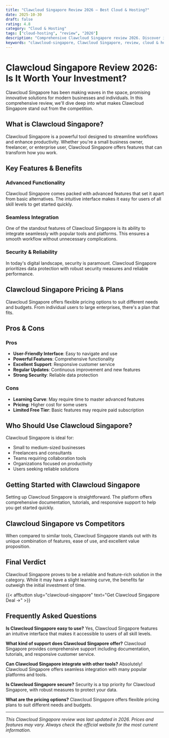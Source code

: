 ```yaml
---
title: "Clawcloud Singapore Review 2026 – Best Cloud & Hosting?"
date: 2025-10-30
draft: false
rating: 4.8
category: "Cloud & Hosting"
tags: ["cloud-hosting", "review", "2026"]
description: "Comprehensive Clawcloud Singapore review 2026. Discover if this  tool is the best choice for your needs."
keywords: "clawcloud-singapore, Clawcloud Singapore, review, cloud & hosting, 2026, best cloud & hosting"
---
```


# Clawcloud Singapore Review 2026: Is It Worth Your Investment?

Clawcloud Singapore has been making waves in the  space, promising innovative solutions for modern businesses and individuals. In this comprehensive review, we'll dive deep into what makes Clawcloud Singapore stand out from the competition.

## What is Clawcloud Singapore?

Clawcloud Singapore is a powerful  tool designed to streamline workflows and enhance productivity. Whether you're a small business owner, freelancer, or enterprise user, Clawcloud Singapore offers features that can transform how you work.

## Key Features & Benefits

### Advanced Functionality
Clawcloud Singapore comes packed with advanced features that set it apart from basic alternatives. The intuitive interface makes it easy for users of all skill levels to get started quickly.

### Seamless Integration
One of the standout features of Clawcloud Singapore is its ability to integrate seamlessly with popular tools and platforms. This ensures a smooth workflow without unnecessary complications.

### Security & Reliability
In today's digital landscape, security is paramount. Clawcloud Singapore prioritizes data protection with robust security measures and reliable performance.

## Clawcloud Singapore Pricing & Plans

Clawcloud Singapore offers flexible pricing options to suit different needs and budgets. From individual users to large enterprises, there's a plan that fits.

## Pros & Cons

### Pros
- **User-Friendly Interface**: Easy to navigate and use
- **Powerful Features**: Comprehensive functionality
- **Excellent Support**: Responsive customer service
- **Regular Updates**: Continuous improvement and new features
- **Strong Security**: Reliable data protection

### Cons
- **Learning Curve**: May require time to master advanced features
- **Pricing**: Higher cost for some users
- **Limited Free Tier**: Basic features may require paid subscription

## Who Should Use Clawcloud Singapore?

Clawcloud Singapore is ideal for:
- Small to medium-sized businesses
- Freelancers and consultants
- Teams requiring collaboration tools
- Organizations focused on productivity
- Users seeking reliable  solutions

## Getting Started with Clawcloud Singapore

Setting up Clawcloud Singapore is straightforward. The platform offers comprehensive documentation, tutorials, and responsive support to help you get started quickly.

## Clawcloud Singapore vs Competitors

When compared to similar tools, Clawcloud Singapore stands out with its unique combination of features, ease of use, and excellent value proposition.

## Final Verdict

Clawcloud Singapore proves to be a reliable and feature-rich solution in the  category. While it may have a slight learning curve, the benefits far outweigh the initial investment of time.

{{< affbutton slug="clawcloud-singapore" text="Get Clawcloud Singapore Deal →" >}}

## Frequently Asked Questions

**Is Clawcloud Singapore easy to use?**
Yes, Clawcloud Singapore features an intuitive interface that makes it accessible to users of all skill levels.

**What kind of support does Clawcloud Singapore offer?**
Clawcloud Singapore provides comprehensive support including documentation, tutorials, and responsive customer service.

**Can Clawcloud Singapore integrate with other tools?**
Absolutely! Clawcloud Singapore offers seamless integration with many popular platforms and tools.

**Is Clawcloud Singapore secure?**
Security is a top priority for Clawcloud Singapore, with robust measures to protect your data.

**What are the pricing options?**
Clawcloud Singapore offers flexible pricing plans to suit different needs and budgets.

---

*This Clawcloud Singapore review was last updated in 2026. Prices and features may vary. Always check the official website for the most current information.*
